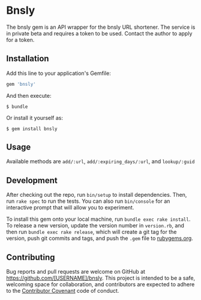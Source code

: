 # Bnsly

The bnsly gem is an API wrapper for the bnsly URL shortener. The service is in private beta and requires a token to be used. Contact the author to apply for a token.

## Installation

Add this line to your application's Gemfile:

```ruby
gem 'bnsly'
```

And then execute:

    $ bundle

Or install it yourself as:

    $ gem install bnsly

## Usage

Available methods are `add/:url`, `add/:expiring_days/:url`, and `lookup/:guid`

## Development

After checking out the repo, run `bin/setup` to install dependencies. Then, run `rake spec` to run the tests. You can also run `bin/console` for an interactive prompt that will allow you to experiment.

To install this gem onto your local machine, run `bundle exec rake install`. To release a new version, update the version number in `version.rb`, and then run `bundle exec rake release`, which will create a git tag for the version, push git commits and tags, and push the `.gem` file to [rubygems.org](https://rubygems.org).

## Contributing

Bug reports and pull requests are welcome on GitHub at https://github.com/[USERNAME]/bnsly. This project is intended to be a safe, welcoming space for collaboration, and contributors are expected to adhere to the [Contributor Covenant](contributor-covenant.org) code of conduct.

